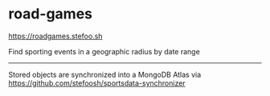 # road-games

https://roadgames.stefoo.sh

Find sporting events in a geographic radius by date range

---

Stored objects are synchronized into a MongoDB Atlas via https://github.com/stefoosh/sportsdata-synchronizer
